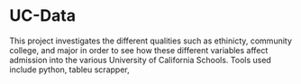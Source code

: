 # UC-Data

This project investigates the different qualities such as ethinicty, community college, and major in order to see how these different variables affect admission into the various University of California Schools. 
Tools used include python, tableu scrapper, 
